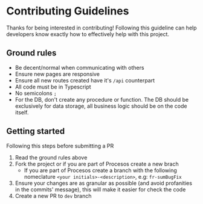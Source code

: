 # Contributing Guidelines
Thanks for being interested in contributing! Following this guideline can help developers know exactly how to effectively help with this project.

## Ground rules
- Be decent/normal when communicating with others
- Ensure new pages are responsive
- Ensure all new routes created have it's `/api` counterpart
- All code must be in Typescript
- No semicolons `;`
- For the DB, don't create any procedure or function. The DB should be exclusively for data storage, all business logic should be on the code itself.

## Getting started
Following this steps before submitting a PR
1. Read the ground rules above
2. Fork the project or if you are part of Procesos create a new brach
    - If you are part of Procesos create a branch with the following nomeclature `<your initials>-<description>`, e.g: `fr-sumBugFix`
3. Ensure your changes are as granular as possible (and avoid profanities in the commits' message), this will make it easier for check the code
4. Create a new PR to `dev` branch
